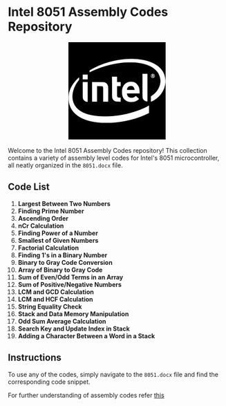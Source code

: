 # Intel 8051 Assembly Codes Repository

<p align="center">
  <img src="intel_logo.jpg" alt="Image 1"/>
</p>

Welcome to the Intel 8051 Assembly Codes repository! This collection contains a variety of assembly level codes for Intel's 8051 microcontroller, all neatly organized in the `8051.docx` file.

## Code List

1. **Largest Between Two Numbers**
2. **Finding Prime Number**
3. **Ascending Order**
4. **nCr Calculation**
5. **Finding Power of a Number**
6. **Smallest of Given Numbers**
7. **Factorial Calculation**
8. **Finding 1's in a Binary Number**
9. **Binary to Gray Code Conversion**
10. **Array of Binary to Gray Code**
11. **Sum of Even/Odd Terms in an Array**
12. **Sum of Positive/Negative Numbers**
13. **LCM and GCD Calculation**
14. **LCM and HCF Calculation**
15. **String Equality Check**
16. **Stack and Data Memory Manipulation**
17. **Odd Sum Average Calculation**
18. **Search Key and Update Index in Stack**
19. **Adding a Character Between a Word in a Stack**

## Instructions

To use any of the codes, simply navigate to the `8051.docx` file and find the corresponding code snippet.

For further understanding of assembly codes refer [this](https://gmostofabd.github.io/8051-Assembly-Programming/#:~:text=Assembly%20Language%20is%20a%20pseudo,the%20architecture%20of%20the%20Microcontroller)
